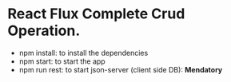 # React Flux Complete Crud Operation.

* npm install: to install the dependencies
* npm start: to start the app
* npm run rest: to start json-server (client side DB): **Mendatory**
